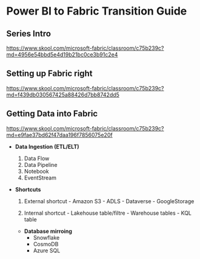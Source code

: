 # Power BI to Fabric Transition Guide

## Series Intro
https://www.skool.com/microsoft-fabric/classroom/c75b239c?md=4956e54bbd5e4d19b21bc0ce3b91c2e4

## Setting up Fabric right
https://www.skool.com/microsoft-fabric/classroom/c75b239c?md=f439db030567425a88426d7bb8742dd5

## Getting Data into Fabric
https://www.skool.com/microsoft-fabric/classroom/c75b239c?md=e9fae37bd62f47daa196f7856075e20f

- **Data Ingestion (ETL/ELT)**
    1. Data Flow
    2. Data Pipeline
    3. Notebook
    4. EventStream

- **Shortcuts**
    1. External shortcut
      - Amazon S3
      - ADLS
      - Dataverse
      - GoogleStorage
    
    2. Internal shortcut
      - Lakehouse table/filtre
      - Warehouse tables
      - KQL table
    
  - **Database mirroing**
      - Snowflake
      - CosmoDB
      - Azure SQL
